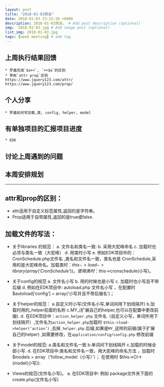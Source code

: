 ```yaml
---
layout: post
title: "2018-01-03周会"
date: 2018-01-03 23:22:20 +0800
description: 2018-01-03周会。 # Add post description (optional)
img:  2018-01-03.jpg # Add image post (optional)
list_img: 2018-01-03.jpg
tags: [week meeting] # add tag
---
```


## 上周执行结果回馈
    * 罗鑫完成`$a++`, `++$a`的区别
    * 李彬`attr prop`区别
    https://www.jquery123.com/attr/
    https://www.jquery123.com/prop/
## 个人分享
    * 罗鑫如何写加载,类, config, helper, model
## 有单独项目的汇报项目进度
    * EDK
## 讨论上周遇到的问题

## 本周安排规划

---

## attr和prop的区别：
* attr适用于自定义标签属性,返回的是字符串。
* Prop适用于自带属性,返回的是true或false.

## 加载文件的写法：
* 关于libraries 的规范：
    a. 文件名和类名一致:
    b. 采用大驼峰命名
    c. 加载时也必须与类名一致（大驼峰）
    d. 用类时小写
    e. 例如EDK项目中的：CronSchedule.php文件名 ,类名和文件名一致，类名也是 CronSchedule,采用的是大驼峰命名。加载类时：$this->load->library(array(‘CronSchedule’))。 使用类时：$this->cronschedule(小写)。

* 关于config的规范
    a. 文件名小写
    b. 用的时候也是小写
    c. 加载时也小写且不带后缀
    d. 例如在EDK项目中: autoload.php 文件名小写 ，在配置时 $autoload[‘config’] = array(‘小写并且不带后缀名’)；

* 关于helper的规范：
    a.自定义时小写(文件名小写,单词间用下划线隔开)
    b.加载时用的_helper前面的名称
    c.MY_(扩展自己的helper,也可以在配置中更改前缀).
    d. 在EDK项目中：`action_helper.php` 文件名（自定义小写，单词件用下划线隔开）,文件名为`action_helper.php`加载时 `$this->load->helper(‘action’)` ,去掉`_helper.php` 后缀,如果是`MY_`这样的前缀(属于扩展自己的helper) ,如需要修改，在`application/config/config.php` 修改前缀

* 关于model的规范:
    a.类名和文件名一致
    b.单词间下划线隔开
    c.加载的时候全部小写.
    d. 在EDK项目中:类名和文件名一致，用大驼峰的命名方法 ，加载时 $models = array（‘follow_model（小写）’）；
    在使用时 $this->CI->(model(小写)).
* Views的规范(文件名小写)。
    a. 在EDK项目中: 例如 package文件夹下面的 create.php(文件名小写)

